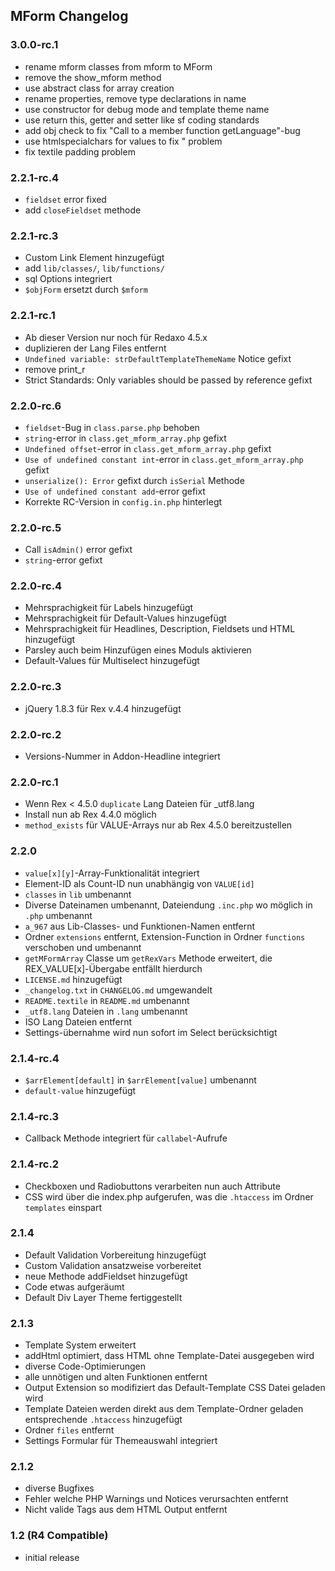 ## MForm Changelog

### 3.0.0-rc.1

* rename mform classes from mform to MForm
* remove the show_mform method
* use abstract class for array creation
* rename properties, remove type declarations in name
* use constructor for debug mode and template theme name
* use return this, getter and setter like sf coding standards
* add obj check to fix "Call to a member function getLanguage"-bug
* use htmlspecialchars for values to fix " problem
* fix textile padding problem

### 2.2.1-rc.4

* `fieldset` error fixed 
* add `closeFieldset` methode

### 2.2.1-rc.3

* Custom Link Element hinzugefügt
* add `lib/classes/`, `lib/functions/`
* sql Options integriert
* `$objForm` ersetzt durch `$mform`

### 2.2.1-rc.1

* Ab dieser Version nur noch für Redaxo 4.5.x
* duplizieren der Lang Files entfernt
* `Undefined variable: strDefaultTemplateThemeName` Notice gefixt
* remove print_r
* Strict Standards: Only variables should be passed by reference gefixt

### 2.2.0-rc.6

* `fieldset`-Bug in `class.parse.php` behoben
* `string`-error in `class.get_mform_array.php` gefixt
* `Undefined offset`-error in `class.get_mform_array.php` gefixt
* `Use of undefined constant int`-error in `class.get_mform_array.php` gefixt
* `unserialize(): Error` gefixt durch `isSerial` Methode
* `Use of undefined constant add`-error gefixt
* Korrekte RC-Version in `config.in.php` hinterlegt

### 2.2.0-rc.5

* Call `isAdmin()` error gefixt
* `string`-error gefixt

### 2.2.0-rc.4

* Mehrsprachigkeit für Labels hinzugefügt
* Mehrsprachigkeit für Default-Values hinzugefügt
* Mehrsprachigkeit für Headlines, Description, Fieldsets und HTML hinzugefügt
* Parsley auch beim Hinzufügen eines Moduls aktivieren
* Default-Values für Multiselect hinzugefügt

### 2.2.0-rc.3

* jQuery 1.8.3 für Rex v.4.4 hinzugefügt

### 2.2.0-rc.2

* Versions-Nummer in Addon-Headline integriert

### 2.2.0-rc.1

* Wenn Rex < 4.5.0 `duplicate` Lang Dateien für _utf8.lang
* Install nun ab Rex 4.4.0 möglich
* `method_exists` für VALUE-Arrays nur ab Rex 4.5.0 bereitzustellen

### 2.2.0

* `value[x][y]`-Array-Funktionalität integriert
* Element-ID als Count-ID nun unabhängig von `VALUE[id]`
* `classes` in `lib` umbenannt
* Diverse Dateinamen umbenannt, Dateiendung `.inc.php` wo möglich in `.php` umbenannt
* `a_967` aus Lib-Classes- und Funktionen-Namen entfernt
* Ordner `extensions` entfernt, Extension-Function in Ordner `functions` verschoben und umbenannt
* `getMFormArray` Classe um `getRexVars` Methode erweitert, die REX_VALUE[x]-Übergabe entfällt hierdurch
* `LICENSE.md` hinzugefügt
* `_changelog.txt` in `CHANGELOG.md` umgewandelt
* `README.textile` in `README.md` umbenannt
* `_utf8.lang` Dateien in `.lang` umbenannt
* ISO Lang Dateien entfernt
* Settings-übernahme wird nun sofort im Select berücksichtigt

### 2.1.4-rc.4

* `$arrElement[default]` in `$arrElement[value]` umbenannt
* `default-value` hinzugefügt

### 2.1.4-rc.3

* Callback Methode integriert für `callabel`-Aufrufe

### 2.1.4-rc.2

* Checkboxen und Radiobuttons verarbeiten nun auch Attribute
* CSS wird über die index.php aufgerufen, was die `.htaccess` im Ordner `templates` einspart
  
### 2.1.4

* Default Validation Vorbereitung hinzugefügt
* Custom Validation ansatzweise vorbereitet
* neue Methode addFieldset hinzugefügt
* Code etwas aufgeräumt
* Default Div Layer Theme fertiggestellt

### 2.1.3

* Template System erweitert
* addHtml optimiert, dass HTML ohne Template-Datei ausgegeben wird
* diverse Code-Optimierungen
* alle unnötigen und alten Funktionen entfernt
* Output Extension so modifiziert das Default-Template CSS Datei geladen wird
* Template Dateien werden direkt aus dem Template-Ordner geladen entsprechende `.htaccess` hinzugefügt
* Ordner `files` entfernt
* Settings Formular für Themeauswahl integriert

### 2.1.2

* diverse Bugfixes
* Fehler welche PHP Warnings und Notices verursachten entfernt
* Nicht valide Tags aus dem HTML Output entfernt

### 1.2 (R4 Compatible)

* initial release
